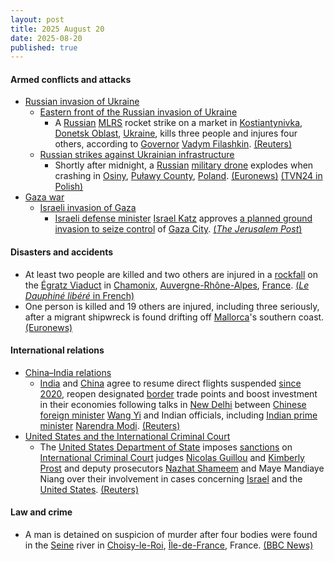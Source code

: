```yaml
---
layout: post
title: 2025 August 20
date: 2025-08-20
published: true
---
```



#### Armed conflicts and attacks

* [Russian invasion of Ukraine](https://en.wikipedia.org/wiki/Russian_invasion_of_Ukraine "Russian invasion of Ukraine")
  * [Eastern front of the Russian invasion of Ukraine](https://en.wikipedia.org/wiki/Eastern_front_of_the_Russian_invasion_of_Ukraine "Eastern front of the Russian invasion of Ukraine")
    * A [Russian](https://en.wikipedia.org/wiki/Russian_Armed_Forces "Russian Armed Forces") [MLRS](https://en.wikipedia.org/wiki/Multiple_rocket_launcher "Multiple rocket launcher") rocket strike on a market in [Kostiantynivka](https://en.wikipedia.org/wiki/Kostiantynivka "Kostiantynivka"), [Donetsk Oblast](https://en.wikipedia.org/wiki/Donetsk_Oblast "Donetsk Oblast"), [Ukraine](https://en.wikipedia.org/wiki/Ukraine "Ukraine"), kills three people and injures four others, according to [Governor](https://en.wikipedia.org/wiki/Governor_of_Donetsk_Oblast "Governor of Donetsk Oblast") [Vadym Filashkin](https://en.wikipedia.org/wiki/Vadym_Filashkin "Vadym Filashkin"). [(Reuters)](https://www.reuters.com/world/three-killed-russian-shelling-key-eastern-ukrainian-city-local-officials-say-2025-08-20/)
  * [Russian strikes against Ukrainian infrastructure](https://en.wikipedia.org/wiki/Russian_strikes_against_Ukrainian_infrastructure_%282022%E2%80%93present%29 "Russian strikes against Ukrainian infrastructure (2022–present)")
    * Shortly after midnight, a [Russian](https://en.wikipedia.org/wiki/Russia "Russia") [military drone](https://en.wikipedia.org/wiki/Drone_warfare "Drone warfare") explodes when crashing in [Osiny](https://en.wikipedia.org/wiki/Osiny%2C_Pu%C5%82awy_County "Osiny, Puławy County"), [Puławy County](https://en.wikipedia.org/wiki/Pu%C5%82awy_County "Puławy County"), [Poland](https://en.wikipedia.org/wiki/Poland "Poland"). [(Euronews)](https://www.euronews.com/2025/08/20/suspected-military-drone-crashes-and-explodes-in-eastern-poland-officials-say) [(TVN24 in Polish)](https://tvn24.pl/polska/mon-mamy-do-czynienia-z-rosyjskim-dronem-prowokacja-st8608372)
* [Gaza war](https://en.wikipedia.org/wiki/Gaza_war "Gaza war")
  * [Israeli invasion of Gaza](https://en.wikipedia.org/wiki/Israeli_invasion_of_Gaza "Israeli invasion of Gaza")
    * [Israeli defense minister](https://en.wikipedia.org/wiki/Ministry_of_Defense_%28Israel%29 "Ministry of Defense (Israel)") [Israel Katz](https://en.wikipedia.org/wiki/Israel_Katz "Israel Katz") approves [a planned ground invasion to seize control](https://en.wikipedia.org/wiki/2025_Gaza_City_offensive_plan "2025 Gaza City offensive plan") of [Gaza City](https://en.wikipedia.org/wiki/Gaza_City "Gaza City"). [(*The Jerusalem Post*)](https://www.jpost.com/israel-news/defense-news/article-864732)

#### Disasters and accidents

* At least two people are killed and two others are injured in a [rockfall](https://en.wikipedia.org/wiki/Rockfall "Rockfall") on the [Égratz Viaduct](https://en.wikipedia.org/wiki/%C3%89gratz_Viaduct "Égratz Viaduct") in [Chamonix](https://en.wikipedia.org/wiki/Chamonix "Chamonix"), [Auvergne-Rhône-Alpes](https://en.wikipedia.org/wiki/Auvergne-Rh%C3%B4ne-Alpes "Auvergne-Rhône-Alpes"), [France](https://en.wikipedia.org/wiki/France "France"). [(*Le Dauphiné libéré* in French)](https://www.ledauphine.com/faits-divers-justice/2025/08/20/un-eboulement-fait-des-victimes-dans-les-egratz-a-passy)
* One person is killed and 19 others are injured, including three seriously, after a migrant shipwreck is found drifting off [Mallorca](https://en.wikipedia.org/wiki/Mallorca "Mallorca")'s southern coast. [(Euronews)](https://www.euronews.com/2025/08/20/one-dead-and-19-injured-after-migrant-shipwreck-found-drifting-off-mallorca)

#### International relations

* [China–India relations](https://en.wikipedia.org/wiki/China%E2%80%93India_relations "China–India relations")
  * [India](https://en.wikipedia.org/wiki/India "India") and [China](https://en.wikipedia.org/wiki/China "China") agree to resume direct flights suspended [since 2020](https://en.wikipedia.org/wiki/2020%E2%80%932021_China%E2%80%93India_skirmishes "2020–2021 China–India skirmishes"), reopen designated [border](https://en.wikipedia.org/wiki/Sino-Indian_border_dispute "Sino-Indian border dispute") trade points and boost investment in their economies following talks in [New Delhi](https://en.wikipedia.org/wiki/New_Delhi "New Delhi") between [Chinese foreign minister](https://en.wikipedia.org/wiki/Foreign_Minister_of_China "Foreign Minister of China") [Wang Yi](https://en.wikipedia.org/wiki/Wang_Yi "Wang Yi") and Indian officials, including [Indian prime minister](https://en.wikipedia.org/wiki/Prime_Minister_of_India "Prime Minister of India") [Narendra Modi](https://en.wikipedia.org/wiki/Narendra_Modi "Narendra Modi"). [(Reuters)](https://www.reuters.com/world/china/india-china-agree-resume-direct-flights-boost-business-links-2025-08-19/)
* [United States and the International Criminal Court](https://en.wikipedia.org/wiki/United_States_and_the_International_Criminal_Court "United States and the International Criminal Court")
  * The [United States Department of State](https://en.wikipedia.org/wiki/United_States_Department_of_State "United States Department of State") imposes [sanctions](https://en.wikipedia.org/wiki/United_States_government_sanctions "United States government sanctions") on [International Criminal Court](https://en.wikipedia.org/wiki/International_Criminal_Court "International Criminal Court") judges [Nicolas Guillou](https://en.wikipedia.org/wiki/Nicolas_Guillou "Nicolas Guillou") and [Kimberly Prost](https://en.wikipedia.org/wiki/Kimberly_Prost "Kimberly Prost") and deputy prosecutors [Nazhat Shameem](https://en.wikipedia.org/wiki/Nazhat_Shameem "Nazhat Shameem") and Maye Mandiaye Niang over their involvement in cases concerning [Israel](https://en.wikipedia.org/wiki/Israel "Israel") and the [United States](https://en.wikipedia.org/wiki/United_States "United States"). [(Reuters)](https://www.reuters.com/world/asia-pacific/trump-administration-imposes-new-sanctions-four-icc-judges-prosecutors-2025-08-20/)

#### Law and crime

* A man is detained on suspicion of murder after four bodies were found in the [Seine](https://en.wikipedia.org/wiki/Seine "Seine") river in [Choisy-le-Roi](https://en.wikipedia.org/wiki/Choisy-le-Roi "Choisy-le-Roi"), [Île-de-France](https://en.wikipedia.org/wiki/%C3%8Ele-de-France "Île-de-France"), France. [(BBC News)](https://www.bbc.com/news/articles/c5yer12rp8po)
